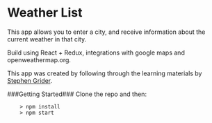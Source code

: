 # Weather List

This app allows you to enter a city, and receive information about the current weather in that city.

Build using React + Redux, integrations with google maps and openweathermap.org.

This app was created by following through the learning materials by [Stephen Grider](https://www.udemy.com/react-redux/).

###Getting Started###
Clone the repo and then:

```
	> npm install
	> npm start
```